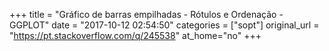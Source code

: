 +++
title = "Gráfico de barras empilhadas - Rótulos e Ordenação - GGPLOT"
date = "2017-10-12 02:54:50"
categories = ["sopt"]
original_url = "https://pt.stackoverflow.com/q/245538"
at_home="no"
+++

